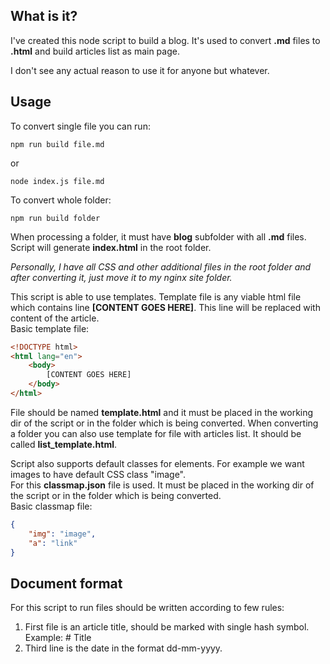 ## What is it?
I've created this node script to build a blog. It's used to convert **.md** files to **.html** and build articles list as main page.

I don't see any actual reason to use it for anyone but whatever.

## Usage

To convert single file you can run:  
```
npm run build file.md
```

or

```
node index.js file.md
```

To convert whole folder:  
```
npm run build folder
```

When processing a folder, it must have **blog** subfolder with all **.md** files. Script will generate **index.html** in the root folder.

*Personally, I have all CSS and other additional files in the root folder and after converting it, just move it to my nginx site folder.*

This script is able to use templates. Template file is any viable html file which contains line **[CONTENT GOES HERE]**. This line will be replaced with content of the article.  
Basic template file:  
```html
<!DOCTYPE html>
<html lang="en">
    <body>
        [CONTENT GOES HERE]
    </body>
</html>
```

File should be named **template.html** and it must be placed in the working dir of the script or in the folder which is being converted. When converting a folder you can also use template for file with articles list. It should be called **list_template.html**.

Script also supports default classes for elements. For example we want images to have default CSS class "image".  
For this **classmap.json** file is used. It must be placed in the working dir of the script or in the folder which is being converted.  
Basic classmap file:  
```json
{
    "img": "image",
    "a": "link"
}
```

## Document format

For this script to run files should be written according to few rules:  
1. First file is an article title, should be marked with single hash symbol. Example: # Title  
2. Third line is the date in the format dd-mm-yyyy.